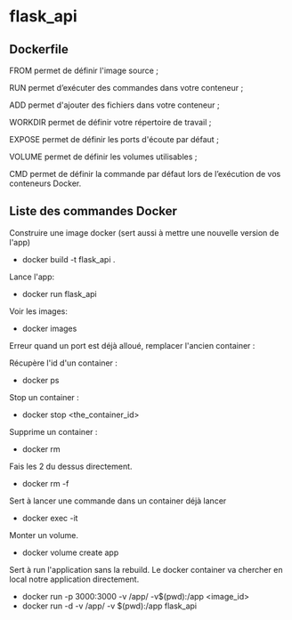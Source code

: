# flask_api

## Dockerfile 

FROM permet de définir l'image source ;

RUN permet d’exécuter des commandes dans votre conteneur ;

ADD permet d'ajouter des fichiers dans votre conteneur ;

WORKDIR permet de définir votre répertoire de travail ;

EXPOSE permet de définir les ports d'écoute par défaut ;

VOLUME permet de définir les volumes utilisables ;

CMD permet de définir la commande par défaut lors de l’exécution de vos conteneurs Docker.


## Liste des commandes Docker

Construire une image docker (sert aussi à mettre une nouvelle version de l'app)
 - docker build -t flask_api .

Lance l'app:
- docker run flask_api

Voir les images:
 - docker images

Erreur quand un port est déjà alloué, remplacer l'ancien container :

Récupère l'id d'un container : 
- docker ps

Stop un container :
- docker stop <the_container_id>

Supprime un container :
 - docker rm <the-container-id>

Fais les 2 du dessus directement.
 - docker rm -f <the-container-id>
  
Sert à lancer une commande dans un container déjà lancer
 - docker exec -it <container id> <command> 

Monter un volume.
 
- docker volume create app
 
Sert à run l'application sans la rebuild.
Le docker container va chercher en local notre application directement.
 
- docker run -p 3000:3000 -v /app/ -v$(pwd):/app <image_id>
- docker run -d -v /app/ -v $(pwd):/app flask_api 
